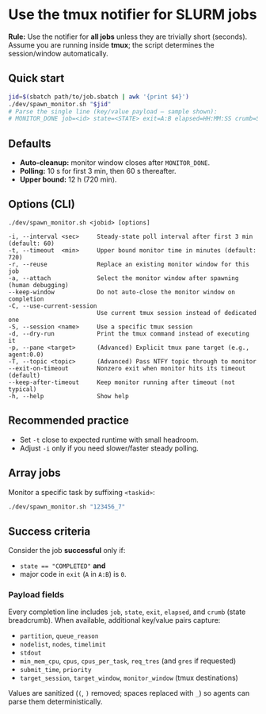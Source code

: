 # Use the tmux notifier for SLURM jobs

**Rule:** Use the notifier for **all jobs** unless they are trivially short (seconds). Assume you are running inside **tmux**; the script determines the session/window automatically.

## Quick start

```bash
jid=$(sbatch path/to/job.sbatch | awk '{print $4}')
./dev/spawn_monitor.sh "$jid"
# Parse the single line (key/value payload — sample shown):
# MONITOR_DONE job=<id> state=<STATE> exit=A:B elapsed=HH:MM:SS crumb=STATE1->STATE2 partition=compute nodelist=c003 nodes=1 timelimit=00:10:00 stdout=/path/slurm-<id>.out workdir=/path req_tres=cpu=4,mem=16G submit_time=2025-10-07T16:00:00
```

## Defaults

- **Auto-cleanup:** monitor window closes after `MONITOR_DONE`.
- **Polling:** 10 s for first 3 min, then 60 s thereafter.
- **Upper bound:** 12 h (720 min).

## Options (CLI)

```
./dev/spawn_monitor.sh <jobid> [options]

-i, --interval <sec>     Steady-state poll interval after first 3 min (default: 60)
-t, --timeout  <min>     Upper bound monitor time in minutes (default: 720)
-r, --reuse              Replace an existing monitor window for this job
-a, --attach             Select the monitor window after spawning (human debugging)
--keep-window            Do not auto-close the monitor window on completion
-C, --use-current-session
                         Use current tmux session instead of dedicated one
-S, --session <name>     Use a specific tmux session
-d, --dry-run            Print the tmux command instead of executing it
-p, --pane <target>      (Advanced) Explicit tmux pane target (e.g., agent:0.0)
-T, --topic <topic>      (Advanced) Pass NTFY topic through to monitor
--exit-on-timeout        Nonzero exit when monitor hits its timeout (default)
--keep-after-timeout     Keep monitor running after timeout (not typical)
-h, --help               Show help
```

## Recommended practice

- Set `-t` close to expected runtime with small headroom.
- Adjust `-i` only if you need slower/faster steady polling.

## Array jobs

Monitor a specific task by suffixing `<taskid>`:

```bash
./dev/spawn_monitor.sh "123456_7"
```

## Success criteria

Consider the job **successful** only if:

- `state == "COMPLETED"` **and**
- major code in `exit` (`A` in `A:B`) is `0`.

### Payload fields

Every completion line includes `job`, `state`, `exit`, `elapsed`, and `crumb` (state breadcrumb). When available, additional key/value pairs capture:

- `partition`, `queue_reason`
- `nodelist`, `nodes`, `timelimit`
- `stdout`
- `min_mem_cpu`, `cpus`, `cpus_per_task`, `req_tres` (and `gres` if requested)
- `submit_time`, `priority`
- `target_session`, `target_window`, `monitor_window` (tmux destinations)

Values are sanitized (`(`, `)` removed; spaces replaced with `_`) so agents can parse them deterministically.
